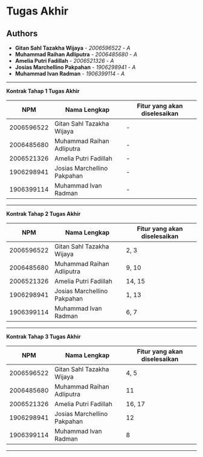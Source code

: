 # Tugas Akhir
## Authors
* **Gitan Sahl Tazakha Wijaya** - *2006596522* - *A*
* **Muhammad Raihan Adliputra** - *2006485680* - *A*
* **Amelia Putri Fadillah** - *2006521326* - *A*
* **Josias Marchellino Pakpahan** - *1906298941* - *A*
* **Muhammad Ivan Radman** - *1906399114* - *A*

---
**Kontrak Tahap 1 Tugas Akhir**

| NPM | Nama Lengkap | Fitur yang akan diselesaikan |
| ----------| --- |------------------------------| 
| 2006596522 | Gitan Sahl Tazakha Wijaya | -                            |
| 2006485680 | Muhammad Raihan Adliputra | -                            |
| 2006521326 | Amelia Putri Fadillah | -                            |
| 1906298941 | Josias Marchellino Pakpahan | -                            |
| 1906399114 | Muhammad Ivan Radman | -                            |
---
**Kontrak Tahap 2 Tugas Akhir**

| NPM | Nama Lengkap | Fitur yang akan diselesaikan |
| ----------| --- |---------------------------| 
| 2006596522 | Gitan Sahl Tazakha Wijaya | 2, 3                   |
| 2006485680 | Muhammad Raihan Adliputra | 9, 10                     |
| 2006521326 | Amelia Putri Fadillah | 14, 15            |
| 1906298941 | Josias Marchellino Pakpahan | 1, 13                     |
| 1906399114 | Muhammad Ivan Radman | 6, 7                      |
---
**Kontrak Tahap 3 Tugas Akhir**

| NPM | Nama Lengkap | Fitur yang akan diselesaikan |
| ----------| --- |------------------------------| 
| 2006596522 | Gitan Sahl Tazakha Wijaya | 4, 5                         |
| 2006485680 | Muhammad Raihan Adliputra | 11                           |
| 2006521326 | Amelia Putri Fadillah | 16, 17                       |
| 1906298941 | Josias Marchellino Pakpahan | 12                           |
| 1906399114 | Muhammad Ivan Radman | 8                            |
---